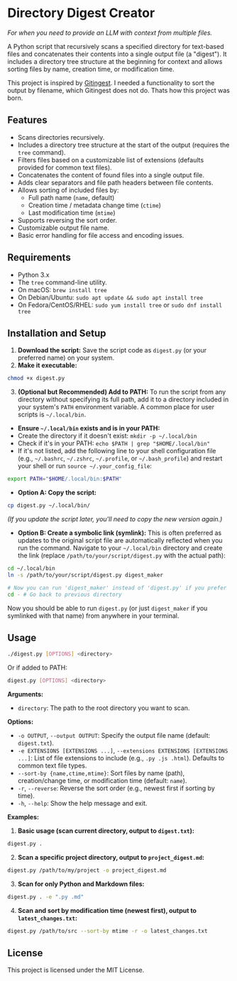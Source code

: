 
# Directory Digest Creator

*For when you need to provide an LLM with context from multiple files.*

A Python script that recursively scans a specified directory for text-based files and concatenates their contents into a single output file (a "digest"). It includes a directory tree structure at the beginning for context and allows sorting files by name, creation time, or modification time.

This project is inspired by [Gitingest](https://github.com/cyclotruc/gitingest/). I needed a functionality to sort the output by filename, which Gitingest does not do. Thats how this project was born.

## Features

- Scans directories recursively.
- Includes a directory tree structure at the start of the output (requires the `tree` command).
- Filters files based on a customizable list of extensions (defaults provided for common text files).
- Concatenates the content of found files into a single output file.
- Adds clear separators and file path headers between file contents.
- Allows sorting of included files by:
    - Full path name (`name`, default)
    - Creation time / metadata change time (`ctime`)
    - Last modification time (`mtime`)
- Supports reversing the sort order.
- Customizable output file name.
- Basic error handling for file access and encoding issues.

## Requirements

- Python 3.x
- The `tree` command-line utility.
- On macOS: `brew install tree`
- On Debian/Ubuntu: `sudo apt update && sudo apt install tree`
- On Fedora/CentOS/RHEL: `sudo yum install tree` or `sudo dnf install tree`

## Installation and Setup

1. **Download the script:** Save the script code as `digest.py` (or your preferred name) on your system.
2. **Make it executable:**

```bash
chmod +x digest.py
```

3. **(Optional but Recommended) Add to PATH:** To run the script from any directory without specifying its full path, add it to a directory included in your system's `PATH` environment variable. A common place for user scripts is `~/.local/bin`.

- **Ensure `~/.local/bin` exists and is in your PATH:**
- Create the directory if it doesn't exist: `mkdir -p ~/.local/bin`
- Check if it's in your PATH: `echo $PATH | grep "$HOME/.local/bin"`
- If it's not listed, add the following line to your shell configuration file (e.g., `~/.bashrc`, `~/.zshrc`, `~/.profile`, or `~/.bash_profile`) and restart your shell or run `source ~/.your_config_file`:

```bash
export PATH="$HOME/.local/bin:$PATH"
```

- **Option A: Copy the script:**

```bash
cp digest.py ~/.local/bin/
```

*(If you update the script later, you'll need to copy the new version again.)*

- **Option B: Create a symbolic link (symlink):** This is often preferred as updates to the original script file are automatically reflected when you run the command. Navigate to your `~/.local/bin` directory and create the link (replace `/path/to/your/script/digest.py` with the actual path):

```bash
cd ~/.local/bin
ln -s /path/to/your/script/digest.py digest_maker

# Now you can run 'digest_maker' instead of 'digest.py' if you prefer
cd - # Go back to previous directory
```

Now you should be able to run `digest.py` (or just `digest_maker` if you symlinked with that name) from anywhere in your terminal.

## Usage

```bash
./digest.py [OPTIONS] <directory>
```

Or if added to PATH:

```bash
digest.py [OPTIONS] <directory>
```

**Arguments:**

- `directory`: The path to the root directory you want to scan.

**Options:**

- `-o OUTPUT`, `--output OUTPUT`: Specify the output file name (default: `digest.txt`).
- `-e EXTENSIONS [EXTENSIONS ...]`, `--extensions EXTENSIONS [EXTENSIONS ...]`: List of file extensions to include (e.g., `.py .js .html`). Defaults to common text file types.
- `--sort-by {name,ctime,mtime}`: Sort files by name (path), creation/change time, or modification time (default: `name`).
- `-r`, `--reverse`: Reverse the sort order (e.g., newest first if sorting by time).
- `-h`, `--help`: Show the help message and exit.

**Examples:**

1. **Basic usage (scan current directory, output to `digest.txt`):**

```bash
digest.py .
```

2. **Scan a specific project directory, output to `project_digest.md`:**

```bash
digest.py /path/to/my/project -o project_digest.md
```

3. **Scan for only Python and Markdown files:**

```bash
digest.py . -e ".py .md"
```

4. **Scan and sort by modification time (newest first), output to `latest_changes.txt`:**

```bash
digest.py /path/to/src --sort-by mtime -r -o latest_changes.txt
```

## License

This project is licensed under the MIT License.

